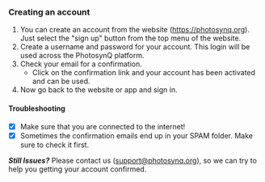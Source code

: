 ### Creating an account

1. You can create an account from the website (<https://photosynq.org>). Just select the "sign up" button from the top menu of the website.
2. Create a username and password for your account. This login will be used across the PhotosynQ platform.
3. Check your email for a confirmation.
	+ Click on the confirmation link and your account has been activated and can be used.
4. Now go back to the website or app and sign in.

#### Troubleshooting
- [x] Make sure that you are connected to the internet!
- [x] Sometimes the confirmation emails end up in your SPAM folder. Make sure to check it first.

***Still Issues?*** Please contact us (<support@photosynq.org>), so we can try to help you getting your account confirmed.